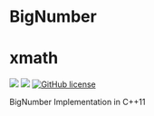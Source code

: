 # BigNumber

# xmath
![](https://img.shields.io/badge/language-C%2B%2B-red) ![](https://img.shields.io/badge/version-0.1.0-brightgreen) [![GitHub license](https://img.shields.io/badge/license-MIT-blue.svg)](https://github.com/myyrakle/xmath/blob/master/LICENSE)  

BigNumber Implementation in C++11
